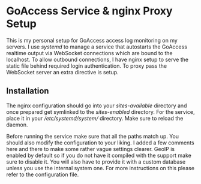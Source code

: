 
# GoAccess Service & nginx Proxy Setup #

This is my personal setup for GoAccess access log monitoring on my servers.
I use *systemd* to manage a service that autostarts the GoAccess realtime output
via WebSocket connections which are bound to the localhost. To allow outbound
connections, I have nginx setup to serve the static file behind required login
authentication. To proxy pass the WebSocket server an extra directive is setup.

## Installation ##

The nginx configuration should go into your *sites-available* directory and once
prepared get symlinked to the *sites-enabled* directory. For the service, place
it in your */etc/systemd/system/* directory. Make sure to reload the daemon.

Before running the service make sure that all the paths match up. You should
also modify the configuration to your liking. I added a few comments here and
there to make some rather vague settings clearer. GeoIP is enabled by default
so if you do not have it compiled with the support make sure to disable it.
You will also have to provide it with a custom database unless you use the
internal system one. For more instructions on this please refer to the
configuration file.

